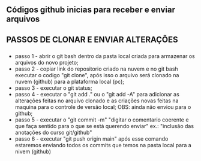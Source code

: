 ## **Códigos github inicias para receber e enviar arquivos**

##  PASSOS DE CLONAR E ENVIAR ALTERAÇÕES 

###  

 - passo 1 - abrir o git bash dentro da pasta local criada para armazenar os arquivos do novo projeto;
 - passo 2 - copiar link do repositorio criado na nuvem e no git bash executar o codigo "git clone", após isso o arquivo será clonado na nuvem (github) para a plataforma local (pc);
 - passo 3 - executar o git status; 
 - passo 4 -  executar o "git add ." ou o "git add -A" para adicionar as alterações feitas no arquivo clonado e as criações novas feitas na maquina para o controle de versão local; OBS: ainda não enviou para o github;
 - passo 5 - executar o "git commit -m" "digitar o comentario coerente e que faça sentido para o que se está querendo enviar" ex.: "inclusão das anotações do curso git/github"
 - passo 6 - executar "git push origin main" após esse comando estaremos enviando todos os commits que temos na pasta local para a nivem (github)
